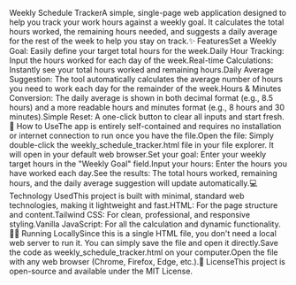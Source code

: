 Weekly Schedule TrackerA simple, single-page web application designed to help you track your work hours against a weekly goal. It calculates the total hours worked, the remaining hours needed, and suggests a daily average for the rest of the week to help you stay on track.✨ FeaturesSet a Weekly Goal: Easily define your target total hours for the week.Daily Hour Tracking: Input the hours worked for each day of the week.Real-time Calculations: Instantly see your total hours worked and remaining hours.Daily Average Suggestion: The tool automatically calculates the average number of hours you need to work each day for the remainder of the week.Hours & Minutes Conversion: The daily average is shown in both decimal format (e.g., 8.5 hours) and a more readable hours and minutes format (e.g., 8 hours and 30 minutes).Simple Reset: A one-click button to clear all inputs and start fresh.🚀 How to UseThe app is entirely self-contained and requires no installation or internet connection to run once you have the file.Open the file: Simply double-click the weekly_schedule_tracker.html file in your file explorer. It will open in your default web browser.Set your goal: Enter your weekly target hours in the "Weekly Goal" field.Input your hours: Enter the hours you have worked each day.See the results: The total hours worked, remaining hours, and the daily average suggestion will update automatically.💻 Technology UsedThis project is built with minimal, standard web technologies, making it lightweight and fast.HTML: For the page structure and content.Tailwind CSS: For clean, professional, and responsive styling.Vanilla JavaScript: For all the calculation and dynamic functionality.🏃‍♂️ Running LocallySince this is a single HTML file, you don't need a local web server to run it. You can simply save the file and open it directly.Save the code as weekly_schedule_tracker.html on your computer.Open the file with any web browser (Chrome, Firefox, Edge, etc.).📝 LicenseThis project is open-source and available under the MIT License.
